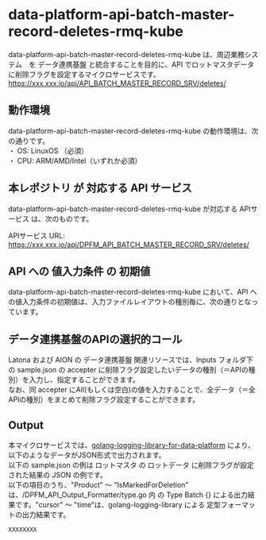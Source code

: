 # data-platform-api-batch-master-record-deletes-rmq-kube

data-platform-api-batch-master-record-deletes-rmq-kube は、周辺業務システム　を データ連携基盤 と統合することを目的に、API でロットマスタデータに削除フラグを設定するマイクロサービスです。  
https://xxx.xxx.io/api/API_BATCH_MASTER_RECORD_SRV/deletes/

## 動作環境
data-platform-api-batch-master-record-deletes-rmq-kube の動作環境は、次の通りです。  
・ OS: LinuxOS （必須）  
・ CPU: ARM/AMD/Intel（いずれか必須）  

## 本レポジトリ が 対応する API サービス
data-platform-api-batch-master-record-deletes-rmq-kube が対応する APIサービス は、次のものです。

APIサービス URL: https://xxx.xxx.io/api/DPFM_API_BATCH_MASTER_RECORD_SRV/deletes/

## API への 値入力条件 の 初期値
data-platform-api-batch-master-record-deletes-rmq-kube において、API への値入力条件の初期値は、入力ファイルレイアウトの種別毎に、次の通りとなっています。  

## データ連携基盤のAPIの選択的コール

Latona および AION の データ連携基盤 関連リソースでは、Inputs フォルダ下の sample.json の accepter に削除フラグ設定したいデータの種別（＝APIの種別）を入力し、指定することができます。  
なお、同 accepter にAll(もしくは空白)の値を入力することで、全データ（＝全APIの種別）をまとめて削除フラグ設定することができます。  

## Output  
本マイクロサービスでは、[golang-logging-library-for-data-platform](https://github.com/latonaio/golang-logging-library-for-data-platform) により、以下のようなデータがJSON形式で出力されます。  
以下の sample.json の例は ロットマスタ の ロットデータ に削除フラグが設定された結果の JSON の例です。  
以下の項目のうち、"Product" ～ "IsMarkedForDeletion" は、/DPFM_API_Output_Formatter/type.go 内 の Type Batch {} による出力結果です。"cursor" ～ "time"は、golang-logging-library による 定型フォーマットの出力結果です。  

```
XXXXXXXX
```
